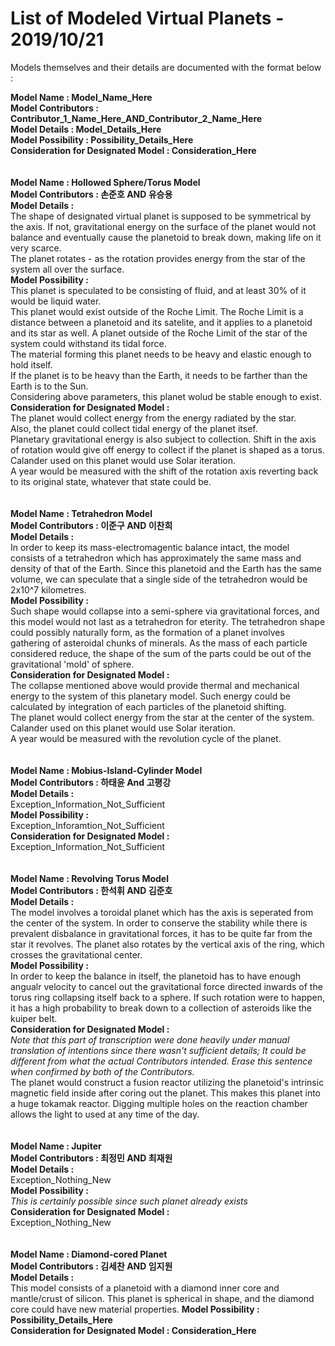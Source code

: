 # List of Modeled Virtual Planets - 2019/10/21

Models themselves and their details are documented with the format below :

**Model Name : __Model_Name_Here__**<br>
**Model Contributors : __Contributor_1_Name_Here_AND_Contributor_2_Name_Here__**<br>
**Model Details : __Model_Details_Here__**<br>
**Model Possibility : __Possibility_Details_Here__**<br>
**Consideration for Designated Model : __Consideration_Here__**<br>
<br>
<br>
**Model Name : Hollowed Sphere/Torus Model**<br>
**Model Contributors : 손준호 AND 유승용**<br>
**Model Details :**<br>
The shape of designated virtual planet is supposed to be symmetrical by the axis. If not, gravitational energy on the surface of the planet would not balance and eventually cause the planetoid to break down, making life on it very scarce.<br>
The planet rotates - as the rotation provides energy from the star of the system all over the surface.<br>
**Model Possibility :**<br>
This planet is speculated to be consisting of fluid, and at least 30% of it would be liquid water.<br>
This planet would exist outside of the Roche Limit. The Roche Limit is a distance between a planetoid and its satelite, and it applies to a planetoid and its star as well. A planet outside of the Roche Limit of the star of the system could withstand its tidal force.<br>
The material forming this planet needs to be heavy and elastic enough to hold itself.<br>
If the planet is to be heavy than the Earth, it needs to be farther than the Earth is to the Sun.<br>
Considering above parameters, this planet wolud be stable enough to exist.<br>
**Consideration for Designated Model :**<br>
The planet would collect energy from the energy radiated by the star.<br>
Also, the planet could collect tidal energy of the planet itsef.<br>
Planetary gravitational energy is also subject to collection. Shift in the axis of rotation would give off energy to collect if the planet is shaped as a torus.<br>
Calander used on this planet would use Solar iteration.<br>
A year would be measured with the shift of the rotation axis reverting back to its original state, whatever that state could be.<br>
<br>
<br>
**Model Name : Tetrahedron Model**<br>
**Model Contributors : 이준구 AND 이찬희**<br>
**Model Details :**<br>
In order to keep its mass-electromagentic balance intact, the model consists of a tetrahedron which has approximately the same mass and density of that of the Earth. Since this planetoid and the Earth has the same volume, we can speculate that a single side of the tetrahedron would be 2x10^7 kilometres.<br>
**Model Possibility :**<br>
Such shape would collapse into a semi-sphere via gravitational forces, and this model would not last as a tetrahedron for eterity. The tetrahedron shape could possibly naturally form, as the formation of a planet involves gathering of asteroidal chunks of minerals. As the mass of each particle considered reduce, the shape of the sum of the parts could be out of the gravitational 'mold' of sphere.
<br>
**Consideration for Designated Model :**<br>
The collapse mentioned above would provide thermal and mechanical energy to the system of this planetary model. Such energy could be calculated by integration of each particles of the planetoid shifting.<br>
The planet would collect energy from the star at the center of the system.<br>
Calander used on this planet would use Solar iteration.<br>
A year would be measured with the revolution cycle of the planet.<br>
<br>
<br>
**Model Name : Mobius-Island-Cylinder Model**<br>
**Model Contributors : 하태윤 And 고평강**<br>
**Model Details :**<br>
Exception_Information_Not_Sufficient<br>
**Model Possibility :**<br>
Exception_Inforamtion_Not_Sufficient<br>
**Consideration for Designated Model :**<br>
Exception_Information_Not_Sufficient<br>
<br>
<br>
**Model Name : Revolving Torus Model**<br>
**Model Contributors : 한석휘 AND 김준호**<br>
**Model Details :**<br>
The model involves a toroidal planet which has the axis is seperated from the center of the system. In order to conserve the stability while there is prevalent disbalance in gravitational forces, it has to be quite far from the star it revolves. The planet also rotates by the vertical axis of the ring, which crosses the gravitational center.<br>
**Model Possibility :**<br>
In order to keep the balance in itself, the planetoid has to have enough angualr velocity to cancel out the gravitational force directed inwards of the torus ring collapsing itself back to a sphere. If such rotation were to happen, it has a high probability to break down to a collection of asteroids like the kuiper belt.<br>
**Consideration for Designated Model :**<br>
*Note that this part of transcription were done heavily under manual translation of intentions since there wasn't sufficient details; It could be different from what the actual Contributors intended. Erase this sentence when confirmed by both of the Contributors.*<br>
The planet would construct a fusion reactor utilizing the planetoid's intrinsic magnetic field inside after coring out the planet. This makes this planet into a huge tokamak reactor. Digging multiple holes on the reaction chamber allows the light to used at any time of the day.<br>
<br>
<br>
**Model Name : Jupiter**<br>
**Model Contributors : 최정민 AND 최재원**<br>
**Model Details :**<br>
Exception_Nothing_New<br>
**Model Possibility :**<br>
*This is certainly possible since such planet already exists*<br>
**Consideration for Designated Model :**<br>
Exception_Nothing_New<br>
<br>
<br>
**Model Name : Diamond-cored Planet**<br>
**Model Contributors : 김세찬 AND 임지원**<br>
**Model Details :**<br>
This model consists of a planetoid with a diamond inner core and mantle/crust of silicon. This planet is spherical in shape, and the diamond core could have new material properties.
**Model Possibility : __Possibility_Details_Here__**<br>
**Consideration for Designated Model : __Consideration_Here__**<br>
<br>
<br>
